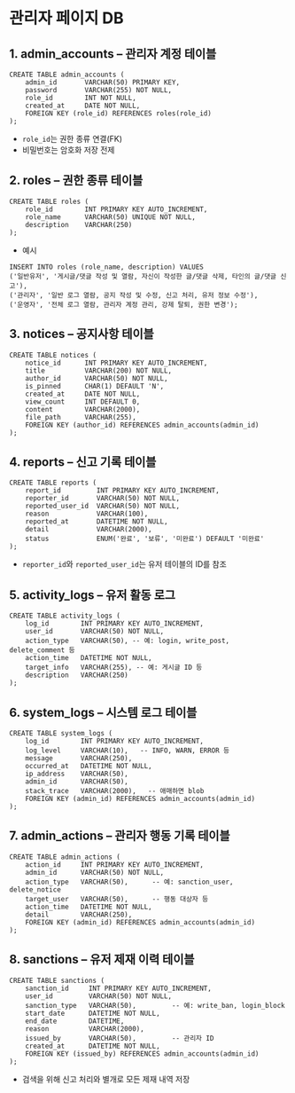 # 관리자 페이지 DB
## 1. admin_accounts – 관리자 계정 테이블
```{sql}
CREATE TABLE admin_accounts (
    admin_id       VARCHAR(50) PRIMARY KEY,
    password       VARCHAR(255) NOT NULL,
    role_id        INT NOT NULL,
    created_at     DATE NOT NULL,
    FOREIGN KEY (role_id) REFERENCES roles(role_id)
);
```
+ `role_id`는 권한 종류 연결(FK)
+ 비밀번호는 암호화 저장 전제

## 2. roles – 권한 종류 테이블
```{sql}
CREATE TABLE roles (
    role_id        INT PRIMARY KEY AUTO_INCREMENT,
    role_name      VARCHAR(50) UNIQUE NOT NULL,
    description    VARCHAR(250)
);
```
+ 예시
```{sql}
INSERT INTO roles (role_name, description) VALUES
('일반유저', '게시글/댓글 작성 및 열람, 자신이 작성한 글/댓글 삭제, 타인의 글/댓글 신고'),
('관리자', '일반 로그 열람, 공지 작성 및 수정, 신고 처리, 유저 정보 수정'),
('운영자', '전체 로그 열람, 관리자 계정 관리, 강제 탈퇴, 권한 변경');
```


## 3. notices – 공지사항 테이블
```{sql}
CREATE TABLE notices (
    notice_id      INT PRIMARY KEY AUTO_INCREMENT,
    title          VARCHAR(200) NOT NULL,
    author_id      VARCHAR(50) NOT NULL,
    is_pinned      CHAR(1) DEFAULT 'N',
    created_at     DATE NOT NULL,
    view_count     INT DEFAULT 0,
    content        VARCHAR(2000),
    file_path      VARCHAR(255),
    FOREIGN KEY (author_id) REFERENCES admin_accounts(admin_id)
);
```


## 4. reports – 신고 기록 테이블
```{sql}
CREATE TABLE reports (
    report_id         INT PRIMARY KEY AUTO_INCREMENT,
    reporter_id       VARCHAR(50) NOT NULL,
    reported_user_id  VARCHAR(50) NOT NULL,
    reason            VARCHAR(100),
    reported_at       DATETIME NOT NULL,
    detail            VARCHAR(2000),
    status            ENUM('완료', '보류', '미완료') DEFAULT '미완료'
);
```
+ `reporter_id`와 `reported_user_id`는 유저 테이블의 ID를 참조

## 5. activity_logs – 유저 활동 로그
```{sql}
CREATE TABLE activity_logs (
    log_id        INT PRIMARY KEY AUTO_INCREMENT,
    user_id       VARCHAR(50) NOT NULL,
    action_type   VARCHAR(50), -- 예: login, write_post, delete_comment 등
    action_time   DATETIME NOT NULL,
    target_info   VARCHAR(255), -- 예: 게시글 ID 등
    description   VARCHAR(250)
);
```


## 6. system_logs – 시스템 로그 테이블
```{sql}
CREATE TABLE system_logs (
    log_id        INT PRIMARY KEY AUTO_INCREMENT,
    log_level     VARCHAR(10),   -- INFO, WARN, ERROR 등
    message       VARCHAR(250),
    occurred_at   DATETIME NOT NULL,
    ip_address    VARCHAR(50),
    admin_id      VARCHAR(50),
    stack_trace   VARCHAR(2000),   -- 애매하면 blob
    FOREIGN KEY (admin_id) REFERENCES admin_accounts(admin_id)
);
```


## 7. admin_actions – 관리자 행동 기록 테이블
```{sql}
CREATE TABLE admin_actions (
    action_id     INT PRIMARY KEY AUTO_INCREMENT,
    admin_id      VARCHAR(50) NOT NULL,
    action_type   VARCHAR(50),      -- 예: sanction_user, delete_notice
    target_user   VARCHAR(50),      -- 행동 대상자 등
    action_time   DATETIME NOT NULL,
    detail        VARCHAR(250),
    FOREIGN KEY (admin_id) REFERENCES admin_accounts(admin_id)
);
```


## 8. sanctions – 유저 제재 이력 테이블
```{sql}
CREATE TABLE sanctions (
    sanction_id     INT PRIMARY KEY AUTO_INCREMENT,
    user_id         VARCHAR(50) NOT NULL,
    sanction_type   VARCHAR(50),         -- 예: write_ban, login_block
    start_date      DATETIME NOT NULL,
    end_date        DATETIME,
    reason          VARCHAR(2000),
    issued_by       VARCHAR(50),         -- 관리자 ID
    created_at      DATETIME NOT NULL,
    FOREIGN KEY (issued_by) REFERENCES admin_accounts(admin_id)
);
```
+ 검색을 위해 신고 처리와 별개로 모든 제재 내역 저장



